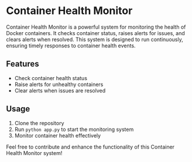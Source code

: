 # Container Health Monitor

Container Health Monitor is a powerful system for monitoring the health of Docker containers. It checks container status, raises alerts for issues, and clears alerts when resolved. This system is designed to run continuously, ensuring timely responses to container health events.

## Features

- Check container health status
- Raise alerts for unhealthy containers
- Clear alerts when issues are resolved

## Usage

1. Clone the repository
2. Run `python app.py` to start the monitoring system
3. Monitor container health effectively

Feel free to contribute and enhance the functionality of this Container Health Monitor system!
